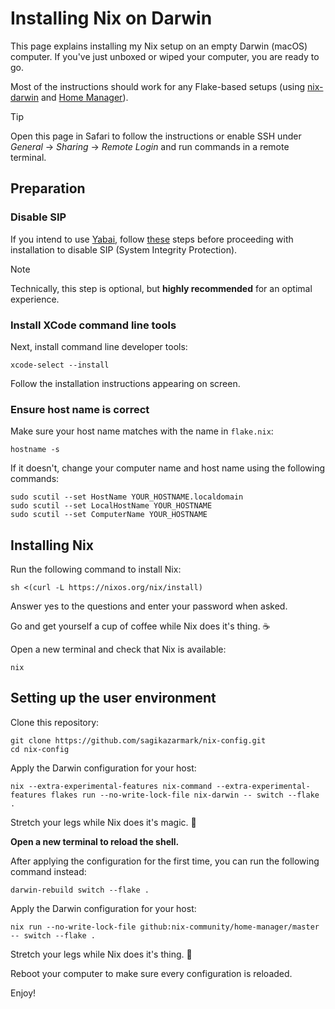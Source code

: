 # Installing Nix on Darwin

This page explains installing my Nix setup on an empty Darwin (macOS) computer.
If you've just unboxed or wiped your computer, you are ready to go.

Most of the instructions should work for any Flake-based setups (using [nix-darwin](https://github.com/LnL7/nix-darwin) and [Home Manager](https://github.com/nix-community/home-manager)).

> [!TIP]
> Open this page in Safari to follow the instructions or enable SSH under _General_ -> _Sharing_ -> _Remote Login_ and run commands in a remote terminal.

## Preparation

### Disable SIP

If you intend to use [Yabai](https://github.com/koekeishiya/yabai),
follow [these](https://github.com/koekeishiya/yabai/wiki/Disabling-System-Integrity-Protection)
steps before proceeding with installation to disable SIP (System Integrity Protection).

> [!NOTE]
> Technically, this step is optional, but **highly recommended** for an optimal experience.

### Install XCode command line tools

Next, install command line developer tools:

```shell
xcode-select --install
```

Follow the installation instructions appearing on screen.

### Ensure host name is correct

Make sure your host name matches with the name in `flake.nix`:

```shell
hostname -s
```

If it doesn't, change your computer name and host name using the following commands:

```shell
sudo scutil --set HostName YOUR_HOSTNAME.localdomain
sudo scutil --set LocalHostName YOUR_HOSTNAME
sudo scutil --set ComputerName YOUR_HOSTNAME
```

## Installing Nix

Run the following command to install Nix:

```shell
sh <(curl -L https://nixos.org/nix/install)
```

Answer yes to the questions and enter your password when asked.

Go and get yourself a cup of coffee while Nix does it's thing. ☕

Open a new terminal and check that Nix is available:

```shell
nix
```

## Setting up the user environment

Clone this repository:

```shell
git clone https://github.com/sagikazarmark/nix-config.git
cd nix-config
```

Apply the Darwin configuration for your host:

```shell
nix --extra-experimental-features nix-command --extra-experimental-features flakes run --no-write-lock-file nix-darwin -- switch --flake .
```

Stretch your legs while Nix does it's magic. 🚶

**Open a new terminal to reload the shell.**

After applying the configuration for the first time, you can run the following command instead:

```shell
darwin-rebuild switch --flake .
```

Apply the Darwin configuration for your host:

```shell
nix run --no-write-lock-file github:nix-community/home-manager/master -- switch --flake .
```

Stretch your legs while Nix does it's thing. 🚶

Reboot your computer to make sure every configuration is reloaded.

Enjoy!
